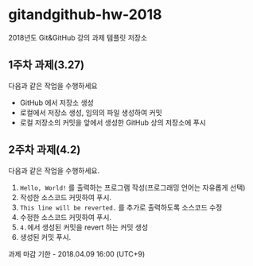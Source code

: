 # gitandgithub-hw-2018
2018년도 Git&amp;GitHub 강의 과제 템플릿 저장소

## 1주차 과제(3.27)
다음과 같은 작업을 수행하세요
- GitHub 에서 저장소 생성
- 로컬에서 저장소 생성, 임의의 파일 생성하여 커밋
- 로컬 저장소의 커밋을 앞에서 생성한 GitHub 상의 저장소에 푸시

## 2주차 과제(4.2)
다음과 같은 작업을 수행하세요.
1. `Hello, World!` 를 출력하는 프로그램 작성(프로그래밍 언어는 자유롭게 선택)
2. 작성한 소스코드 커밋하여 푸시.
3. `This line will be reverted.` 를 추가로 출력하도록 소스코드 수정
4. 수정한 소스코드 커밋하여 푸시.
5. `4.`에서 생성된 커밋을 revert 하는 커밋 생성
6. 생성된 커밋 푸시.

과제 마감 기한 - 2018.04.09 16:00 (UTC+9)
